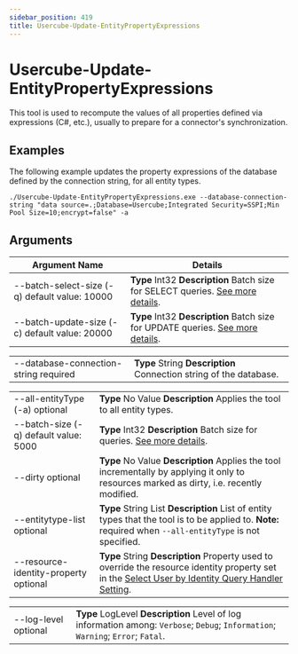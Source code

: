 ```yaml
---
sidebar_position: 419
title: Usercube-Update-EntityPropertyExpressions
---
```


# Usercube-Update-EntityPropertyExpressions

This tool is used to recompute the values of all properties defined via expressions (C#, etc.), usually to prepare for a connector's synchronization.

## Examples

The following example updates the property expressions of the database defined by the connection string, for all entity types.

```
./Usercube-Update-EntityPropertyExpressions.exe --database-connection-string "data source=.;Database=Usercube;Integrated Security=SSPI;Min Pool Size=10;encrypt=false" -a

```
## Arguments

| Argument Name | Details |
| --- | --- |
| --batch-select-size (-q) default value: 10000 | **Type**  Int32  **Description** Batch size for SELECT queries. [See more details](https://docs.microsoft.com/en-us/azure/azure-sql/performance-improve-use-batching). |
| --batch-update-size (-c) default value: 20000 | **Type**  Int32  **Description** Batch size for UPDATE queries. [See more details](https://docs.microsoft.com/en-us/azure/azure-sql/performance-improve-use-batching). |

|  |  |
| --- | --- |
| --database-connection-string required | **Type**  String  **Description** Connection string of the database. |

|  |  |
| --- | --- |
| --all-entityType (-a) optional | **Type**  No Value  **Description** Applies the tool to all entity types. |
| --batch-size (-q) default value: 5000 | **Type**  Int32  **Description** Batch size for queries. [See more details](https://docs.microsoft.com/en-us/azure/azure-sql/performance-improve-use-batching). |
| --dirty optional | **Type**  No Value  **Description** Applies the tool incrementally by applying it only to resources marked as dirty, i.e. recently modified. |
| --entitytype-list optional | **Type**  String List  **Description** List of entity types that the tool is to be applied to. **Note:** required when `--all-entityType` is not specified. |
| --resource-identity-property optional | **Type**  String  **Description** Property used to override the resource identity property set in the [Select User by Identity Query Handler Setting](../../../toolkit/xml-configuration/metadata/settings/selectuserbyidentityqueryhandlersetting/index). |

|  |  |
| --- | --- |
| --log-level optional | **Type**  LogLevel  **Description** Level of log information among: `Verbose`; `Debug`; `Information`; `Warning`; `Error`; `Fatal`. |